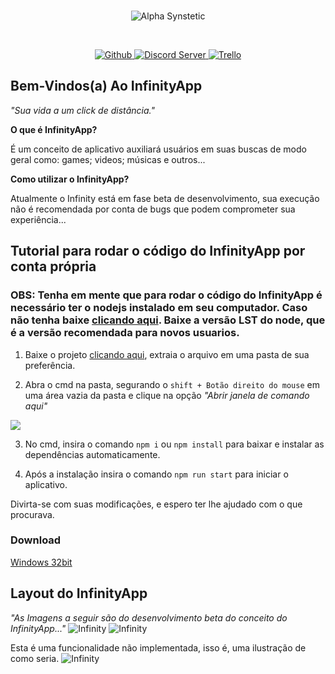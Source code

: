 <div align="center">
  <br/>
  <p>
    <img src="https://i.imgur.com/4u99Ztw.png" alt="Alpha Synstetic"/>
  </p>
  <br/>
  <p>
    <a href="https://github.com/xDeltaFox/InfinityApp/releases">
      <img src="https://img.shields.io/github/downloads/xDeltaFox/InfinityApp/total.svg" alt="Github"/>
    </a>
    <a href="https://discord.gg/pZ5DedP">
      <img src="https://discordapp.com/api/guilds/394317031090028556/embed.png" alt="Discord Server"/>
    </a>
    <a href="https://trello.com/b/B0W0MBlK/infinityapp">
      <img src="https://img.shields.io/badge/Trello-InfinityApp-blue.svg" alt="Trello"/>
    </a>
  </p>
</div>

## **Bem-Vindos(a) Ao InfinityApp**
*"Sua vida a um click de distância."*

**O que é InfinityApp?**

É um conceito de aplicativo auxiliará usuários em suas buscas de modo geral como: games; videos; músicas e outros...

**Como utilizar o InfinityApp?**

Atualmente o Infinity está em fase beta de desenvolvimento, sua execução não é recomendada por conta de bugs que podem comprometer sua experiência...

## Tutorial para rodar o código do InfinityApp por conta própria

### **OBS: Tenha em mente que para rodar o código do InfinityApp é necessário ter o nodejs instalado em seu computador. Caso não tenha baixe [clicando aqui](https://nodejs.org/en/). Baixe a versão LST do node, que é a versão recomendada para novos usuarios.**

1. Baixe o projeto [clicando aqui](https://github.com/xDeltaFox/InfinityApp/archive/master.zip), extraia o arquivo em uma pasta de sua preferência.

2. Abra o cmd na pasta, segurando o ``shift + Botão direito do mouse`` em uma área vazia da pasta e clique na opção *"Abrir janela de comando aqui"*

![](https://i.imgur.com/N9jk0Js.png)

3. No cmd, insira o comando ``npm i`` ou ``npm install`` para baixar e instalar as dependências automaticamente.

4. Após a instalação insira o comando ``npm run start`` para iniciar o aplicativo.

Divirta-se com suas modificações, e espero ter lhe ajudado com o que procurava.

### Download

[Windows 32bit](https://github.com/infinify-app/InfinityApp/releases/latest)

## **Layout do InfinityApp**
*"As Imagens a seguir são do desenvolvimento beta do conceito do InfinityApp..."*
![Infinity](https://i.imgur.com/0ee47BE.png)
![Infinity](https://i.imgur.com/GKQ6wx2.jpg)

Esta é uma funcionalidade não implementada, isso é, uma ilustração de como seria.
![Infinity](https://i.imgur.com/vawrCDd.jpg)
